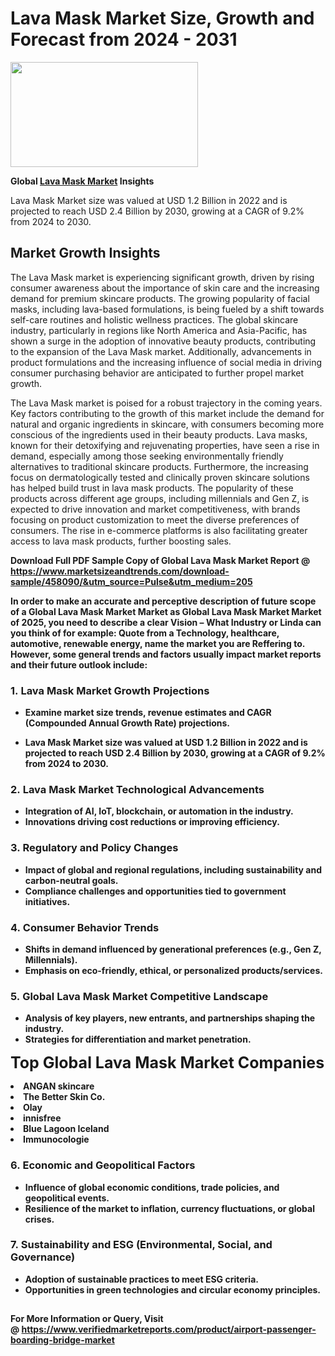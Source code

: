 <H1>Lava Mask Market Size, Growth and Forecast from 2024 - 2031</H1><img class="aligncenter size-medium wp-image-584254" src="https://thirdeyenews.in/wp-content/uploads/2024/09/Global-Market-Research-300x168.jpeg" alt="" width="300" height="168" /><p><strong>Global&nbsp;<a href="https://www.marketsizeandtrends.com/download-sample/458090/&amp;utm_source=Pulse&amp;utm_medium=205">Lava Mask Market</a> Insights</strong></p><p>Lava Mask Market size was valued at USD 1.2 Billion in 2022 and is projected to reach USD 2.4 Billion by 2030, growing at a CAGR of 9.2% from 2024 to 2030.</p><p><h2>Market Growth Insights</h2> <p>The Lava Mask market is experiencing significant growth, driven by rising consumer awareness about the importance of skin care and the increasing demand for premium skincare products. The growing popularity of facial masks, including lava-based formulations, is being fueled by a shift towards self-care routines and holistic wellness practices. The global skincare industry, particularly in regions like North America and Asia-Pacific, has shown a surge in the adoption of innovative beauty products, contributing to the expansion of the Lava Mask market. Additionally, advancements in product formulations and the increasing influence of social media in driving consumer purchasing behavior are anticipated to further propel market growth.</p> <p><strong></strong></p> <p>The Lava Mask market is poised for a robust trajectory in the coming years. Key factors contributing to the growth of this market include the demand for natural and organic ingredients in skincare, with consumers becoming more conscious of the ingredients used in their beauty products. Lava masks, known for their detoxifying and rejuvenating properties, have seen a rise in demand, especially among those seeking environmentally friendly alternatives to traditional skincare products. Furthermore, the increasing focus on dermatologically tested and clinically proven skincare solutions has helped build trust in lava mask products. The popularity of these products across different age groups, including millennials and Gen Z, is expected to drive innovation and market competitiveness, with brands focusing on product customization to meet the diverse preferences of consumers. The rise in e-commerce platforms is also facilitating greater access to lava mask products, further boosting sales. <p><strong></p><p><span class=""><strong>Download Full PDF Sample Copy of Global Lava Mask Market Report</strong> @ <a href="https://www.marketsizeandtrends.com/download-sample/458090/&amp;utm_source=Pulse&amp;utm_medium=205" target="_blank">https://www.marketsizeandtrends.com/download-sample/458090/&amp;utm_source=Pulse&amp;utm_medium=205</a></span></p><p>In order to make an accurate and perceptive description of future scope of a Global&nbsp;Lava Mask Market Market as Global&nbsp;Lava Mask Market Market of 2025, you need to describe a clear Vision &ndash; What Industry or Linda can you think of for example: Quote from a Technology, healthcare, automotive, renewable energy, name the market you are Reffering to. However, some general trends and factors usually impact market reports and their future outlook include:</p><h3>1.&nbsp;<strong>Lava Mask Market Growth Projections</strong></h3><ul><li>Examine market size trends, revenue estimates and CAGR (Compounded Annual Growth Rate) projections.</li><li><p>Lava Mask Market size was valued at USD 1.2 Billion in 2022 and is projected to reach USD 2.4 Billion by 2030, growing at a CAGR of 9.2% from 2024 to 2030.</p></li></ul><h3>2.&nbsp;<strong>Lava Mask Market Technological Advancements</strong></h3><ul><li>Integration of AI, IoT, blockchain, or automation in the industry.</li><li>Innovations driving cost reductions or improving efficiency.</li></ul><h3>3.&nbsp;<strong>Regulatory and Policy Changes</strong></h3><ul><li>Impact of global and regional regulations, including sustainability and carbon-neutral goals.</li><li>Compliance challenges and opportunities tied to government initiatives.</li></ul><h3>4.&nbsp;<strong>Consumer Behavior Trends</strong></h3><ul><li>Shifts in demand influenced by generational preferences (e.g., Gen Z, Millennials).</li><li>Emphasis on eco-friendly, ethical, or personalized products/services.</li></ul><h3>5.&nbsp;<strong>Global Lava Mask Market Competitive Landscape</strong></h3><ul><li>Analysis of key players, new entrants, and partnerships shaping the industry.</li><li>Strategies for differentiation and market penetration.</li></ul><p data-pm-slice="1 1 []"><span style="color: inherit; font-family: inherit; font-size: 25px;">Top Global Lava Mask Market Companies</span></p><div class="" data-test-id=""><p><li>ANGAN skincare</li><li> The Better Skin Co.</li><li> Olay</li><li> innisfree</li><li> Blue Lagoon Iceland</li><li> Immunocologie</li></p></div><h3>6.&nbsp;<strong>Economic and Geopolitical Factors</strong></h3><ul><li>Influence of global economic conditions, trade policies, and geopolitical events.</li><li>Resilience of the market to inflation, currency fluctuations, or global crises.</li></ul><h3>7.&nbsp;<strong>Sustainability and ESG (Environmental, Social, and Governance)</strong></h3><ul><li>Adoption of sustainable practices to meet ESG criteria.</li><li>Opportunities in green technologies and circular economy principles.</li></ul><h2><strong style="font-size: 14px;">For More Information or Query, Visit @&nbsp;</strong><a style="background-color: #ffffff; font-size: 14px;" href="https://www.marketsizeandtrends.com/report/lava-mask-market/" target="_blank">https://www.verifiedmarketreports.com/product/airport-passenger-boarding-bridge-market</a></h2>
